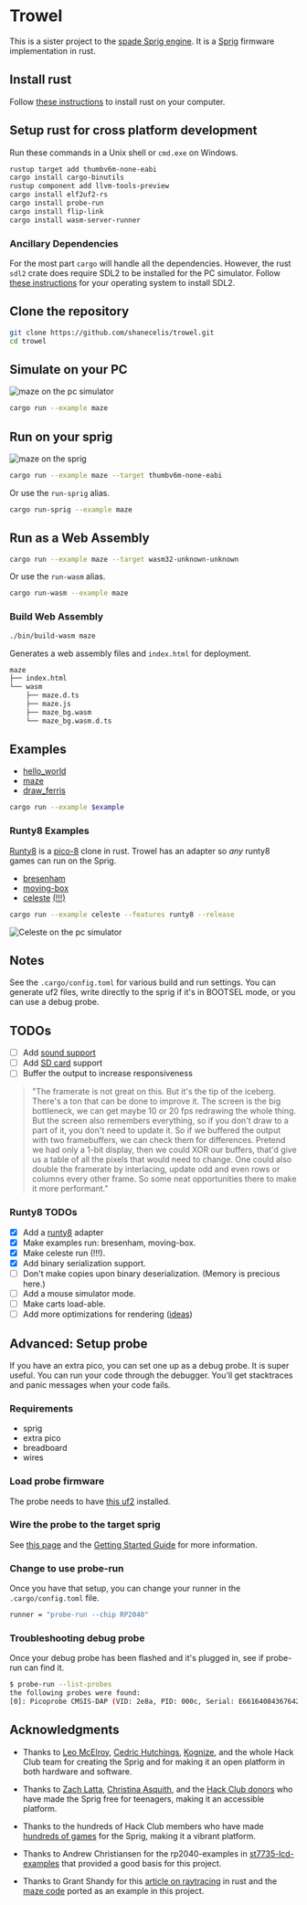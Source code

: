 # Trowel

This is a sister project to the [spade Sprig
engine](https://github.com/hackclub/spade). It is a
[Sprig](https://sprig.hackclub.com) firmware implementation in rust.

## Install rust

Follow [these instructions](https://www.rust-lang.org/tools/install) to install
rust on your computer.

## Setup rust for cross platform development

Run these commands in a Unix shell or `cmd.exe` on Windows.

``` sh
rustup target add thumbv6m-none-eabi
cargo install cargo-binutils
rustup component add llvm-tools-preview
cargo install elf2uf2-rs
cargo install probe-run
cargo install flip-link
cargo install wasm-server-runner
```

### Ancillary Dependencies

For the most part `cargo` will handle all the dependencies. However, the rust
`sdl2` crate does require SDL2 to be installed for the PC simulator. Follow
[these instructions](https://crates.io/crates/sdl2) for your operating system to
install SDL2.

## Clone the repository

``` sh
git clone https://github.com/shanecelis/trowel.git
cd trowel
```

## Simulate on your PC

![maze on the pc simulator](/assets/maze-pc.png)

``` sh
cargo run --example maze
```

## Run on your sprig

![maze on the sprig](/assets/maze-sprig.png)

``` sh
cargo run --example maze --target thumbv6m-none-eabi
```

Or use the `run-sprig` alias.

``` sh
cargo run-sprig --example maze
```

## Run as a Web Assembly

``` sh
cargo run --example maze --target wasm32-unknown-unknown
```

Or use the `run-wasm` alias.

``` sh
cargo run-wasm --example maze
```

### Build Web Assembly

``` sh
./bin/build-wasm maze
```

Generates a web assembly files and `index.html` for deployment.

``` sh
maze
├── index.html
└── wasm
    ├── maze.d.ts
    ├── maze.js
    ├── maze_bg.wasm
    └── maze_bg.wasm.d.ts
```

## Examples

* [hello_world](http://seawisphunter.com/trowel/hello_world)
* [maze](http://seawisphunter.com/trowel/maze)
* [draw_ferris](http://seawisphunter.com/trowel/draw_ferris)

``` sh
cargo run --example $example
```

### Runty8 Examples

[Runty8](https://github.com/jjant/runty8) is a
[pico-8](https://www.lexaloffle.com/pico-8.php) clone in rust. Trowel has an
adapter so _any_ runty8 games can run on the Sprig.

* [bresenham](http://seawisphunter.com/trowel/bresenham)
* [moving-box](http://seawisphunter.com/trowel/moving-box)
* [celeste](http://seawisphunter.com/trowel/celeste) [(!!!)](https://celestegame.fandom.com/wiki/Celeste_Classic)

``` sh
cargo run --example celeste --features runty8 --release
```

![Celeste on the pc simulator](/assets/celeste-pc.png)

## Notes

See the `.cargo/config.toml` for various build and run settings. You can generate uf2
files, write directly to the sprig if it's in BOOTSEL mode, or you can use a
debug probe.

## TODOs

* [ ] Add [sound support](https://github.com/TeXitoi/softsynth)
* [ ] Add [SD card](https://github.com/rust-embedded-community/embedded-sdmmc-rs) support
* [ ] Buffer the output to increase responsiveness

> "The framerate is not great on this. But it's the tip of the iceberg. There's
> a ton that can be done to improve it. The screen is the big bottleneck, we can
> get maybe 10 or 20 fps redrawing the whole thing. But the screen also
> remembers everything, so if you don't draw to a part of it, you don't need to
> update it. So if we buffered the output with two framebuffers, we can check
> them for differences. Pretend we had only a 1-bit display, then we could XOR
> our buffers, that'd give us a table of all the pixels that would need to
> change. One could also double the framerate by interlacing, update odd and
> even rows or columns every other frame. So some neat opportunities there to
> make it more performant."

### Runty8 TODOs

* [X] Add a [runty8](https://github.com/jjant/runty8) adapter
* [X] Make examples run: bresenham, moving-box.
* [X] Make celeste run (!!!).
* [X] Add binary serialization support.
* [ ] Don't make copies upon binary deserialization. (Memory is precious here.)
* [ ] Add a mouse simulator mode.
* [ ] Make carts load-able.
* [ ] Add more optimizations for rendering ([ideas](https://lupyuen.github.io/articles/optimising-pinetimes-display-driver-with-rust-and-mynewt))

## Advanced: Setup probe

If you have an extra pico, you can set one up as a debug probe. It is super
useful. You can run your code through the debugger. You'll get stacktraces and
panic messages when your code fails.

### Requirements

* sprig
* extra pico
* breadboard
* wires

### Load probe firmware

The probe needs to have [this
uf2](https://github.com/raspberrypi/picoprobe/releases/latest/download/picoprobe.uf2)
installed. 

### Wire the probe to the target sprig

See [this
page](https://www.raspberrypi.com/documentation/microcontrollers/raspberry-pi-pico.html)
and the [Getting Started
Guide](https://datasheets.raspberrypi.com/pico/getting-started-with-pico.pdf)
for more information.

### Change to use probe-run

Once you have that setup, you can change your runner in the `.cargo/config.toml` file.

``` sh
runner = "probe-run --chip RP2040"
```

### Troubleshooting debug probe

Once your debug probe has been flashed and it's plugged in, see if probe-run can
find it.

``` sh
$ probe-run --list-probes
the following probes were found:
[0]: Picoprobe CMSIS-DAP (VID: 2e8a, PID: 000c, Serial: E66164084367642A, CmsisDap)

```

## Acknowledgments

* Thanks to [Leo McElroy](https://github.com/leomcelroy), [Cedric
  Hutchings](https://github.com/cedric-h),
  [Kognize](https://github.com/kognise), and the whole Hack Club team for
  creating the Sprig and for making it an open platform in both hardware and
  software.

* Thanks to [Zach Latta](https://zachlatta.com), [Christina
  Asquith](https://christinaasquith.com), and the [Hack Club
  donors](https://hackclub.com/philanthropy/) who have made the Sprig free for
  teenagers, making it an accessible platform.

* Thanks to the hundreds of Hack Club members who have made [hundreds of
  games](https://sprig.hackclub.com/gallery) for the Sprig, making it a vibrant
  platform.

* Thanks to Andrew Christiansen for the rp2040-examples in
  [st7735-lcd-examples](https://github.com/sajattack/st7735-lcd-examples) that
  provided a good basis for this project.

* Thanks to Grant Shandy for this [article on
  raytracing](https://grantshandy.github.io/posts/raycasting/) in rust and the
  [maze
  code](https://github.com/grantshandy/wasm4-raycaster/blob/main/src/lib.rs)
  ported as an example in this project.

